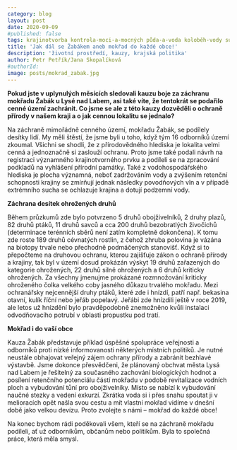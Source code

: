 ```yaml
---
category: blog
layout: post
date: 2020-09-09
#published: false
tags: krajinotvorba kontrola-moci-a-mocných půda-a-voda koloběh-vody sucho
title: 'Jak dál se Žabákem aneb mokřad do každé obce!'
description: 'životní prostředí, kauzy, krajská politika' 
author: Petr Petřík/Jana Skopalíková
#authorId: 
image: posts/mokrad_zabak.jpg
---
```


**Pokud jste v uplynulých měsících sledovali kauzu boje za záchranu mokřadu Žabák u Lysé nad Labem, asi také víte, že tentokrát se podařilo cenné území zachránit. Co jsme se ale z této kauzy dozvěděli o ochraně přírody v našem kraji a o jak cennou lokalitu se jednalo?**

Na záchraně mimořádně cenného území, mokřadu Žabák, se podílely desítky lidí. My měli štěstí, že jsme byli u toho, když tým 16 odborníků území zkoumal. Všichni se shodli, že z přírodovědného hlediska je lokalita velmi cenná a jednoznačně si zaslouží ochranu. Proto jsme také podali návrh na registraci významného krajinotvorného prvku a podíleli se na zpracování podkladů na vyhlášení přírodní památky. Také z vodohospodářského hlediska je plocha významná, neboť zadržováním vody a zvýšením retenční schopnosti krajiny se zmírňují jednak následky povodňových vln a v případě extrémního sucha se ochlazuje krajina a dotují podzemní vody. 

**Záchrana desítek ohrožených druhů**

Během průzkumů zde bylo potvrzeno 5 druhů obojživelníků, 2 druhy plazů, 82 druhů ptáků, 11 druhů savců a cca 200 druhů bezobratlých živočichů (determinace terénních sběrů není zatím kompletně dokončena). K tomu zde roste 189 druhů cévnatých rostlin, z čehož zhruba polovina je vázána na biotopy trvale nebo přechodně podmáčených stanovišť. Když si to přepočteme na druhovou ochranu, kterou zajišťuje zákon o ochraně přírody a krajiny, tak byl v území dosud prokázán výskyt 19 druhů zařazených do kategorie ohrožených, 22 druhů silně ohrožených a 6 druhů kriticky ohrožených. Za všechny jmenujme prokázané rozmnožování kriticky ohroženého čolka velkého coby jasného důkazu trvalého mokřadu. Mezi ochranářsky nejcennější druhy ptáků, které zde i hnízdí, patří např. bekasina otavní, kulík říční nebo jeřáb popelavý. Jeřábi zde hnízdili ještě v roce 2019, ale letos už hnízdění bylo pravděpodobně znemožněno kvůli instalaci odvodňovacího potrubí v oblasti propustku pod tratí.

**Mokřad i do vaší obce**

Kauza Žabák představuje příklad úspěšné spolupráce veřejnosti a odborníků proti nízké informovanosti některých místních politiků. Je nutné neustále obhajovat veřejný zájem ochrany přírody a zabránit bezhlavé výstavbě. Jsme dokonce přesvědčeni, že plánovaný obchvat města Lysá nad Labem je řešitelný za současného zachování biologických hodnot a posílení retenčního potenciálu částí mokřadu v podobě revitalizace vodních ploch a vybudování tůní pro obojživelníky. Místo se nabízí k vybudování naučné stezky a vedení exkurzí. Zkrátka voda si i přes snahu spoutat ji v melioracích opět našla svou cestu a mít vlastní mokřad vidíme v dnešní době jako velkou devízu. Proto zvolejte s námi – mokřad do každé obce!

Na konec bychom rádi poděkovali všem, kteří se na záchraně mokřadu podíleli, ať už odborníkům, občanům nebo politikům. Byla to společná práce, která měla smysl.
